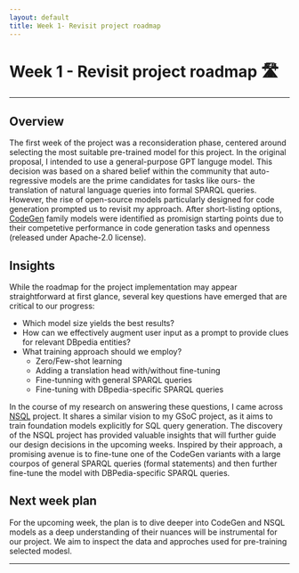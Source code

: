 ```yaml
---
layout: default
title: Week 1- Revisit project roadmap
---
```


# Week 1 - Revisit project roadmap 🛣️

---

## Overview
The first week of the project was a reconsideration phase, centered around selecting the most suitable pre-trained model for this project. In the original proposal, I intended to use a general-purpose GPT languge model. This decision was based on a shared belief within the community that auto-regressive models are the prime candidates for tasks like ours- the translation of natural language queries into formal SPARQL queries. However, the rise of open-source models particularly designed for code generation prompted us to revisit my approach. After short-listing options, [CodeGen] family models were identified as promisign starting points due to their competetive performance in code generation tasks and openness (released under Apache-2.0 license). 


## Insights
While the roadmap for the project implementation may appear straightforward at first glance, several key questions have emerged that are critical to our progress:
- Which model size yields the best results?
- How can we effectively augment user input as a prompt to provide clues for relevant DBpedia entities?
- What training approach should we employ?
    - Zero/Few-shot learning
    - Adding a translation head with/without fine-tuning
    - Fine-tunning with general SPARQL queries
    - Fine-tuning with DBpedia-specific SPARQL queries 

In the course of my research on answering these questions, I came across [NSQL] project. It shares a similar vision to my GSoC project, as it aims to train foundation models explicitly for SQL query generation. The discovery of the NSQL project has provided valuable insights that will further guide our design decisions in the upcoming weeks. Inspired by their approach, a promising avenue is to fine-tune one of the CodeGen variants with a large courpos of general SPARQL queries (formal statements) and then further fine-tune the model with DBPedia-specific SPARQL queries. 




## Next week plan
For the upcoming week, the plan is to dive deeper into CodeGen and NSQL models as a deep understanding of their nuances will be instrumental for our project. We aim to inspect the data and approches used for pre-training selected modesl.

----
[CodeGen]: https://huggingface.co/docs/transformers/model_doc/codegen
[NSQL]: https://www.numbersstation.ai/post/introducing-nsql-open-source-sql-copilot-foundation-models

